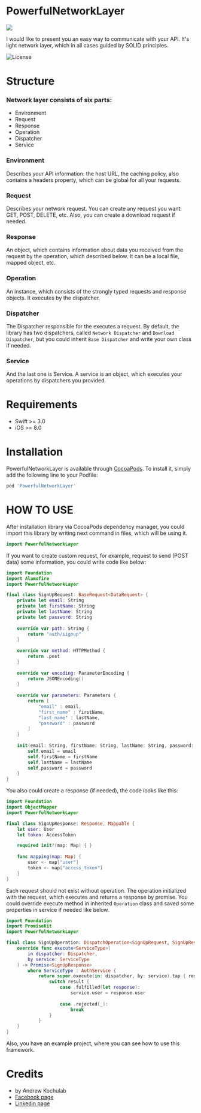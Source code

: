 # PowerfulNetworkLayer

![](https://cdn-images-1.medium.com/max/1124/0*GYklXzMrfhKDjGnt.png)

I would like to present you an easy way to communicate with your API. It's light network layer, which in all cases guided by SOLID principles.

![License](https://poser.pugx.org/buonzz/laravel-4-freegeoip/license.svg)

Structure
============

### Network layer consists of six parts:
- Environment
- Request
- Response
- Operation
- Dispatcher
- Service

### Environment

Describes your API information: the host URL, the caching policy, also contains a headers property, which can be global for all your requests.

### Request

Describes your network request. You can create any request you want: GET, POST, DELETE, etc. Also, you can create a download request if needed.

### Response

An object, which contains information about data you received from the request by the operation, which described below. It can be a local file, mapped object, etc.

### Operation

An instance, which consists of the strongly typed requests and response objects. It executes by the dispatcher.

### Dispatcher

The Dispatcher responsible for the executes a request. By default, the library has two dispatchers, called `Network Dispatcher` and `Download Dispatcher`, but you could inherit `Base Dispatcher` and write your own class if needed.

### Service

And the last one is Service. A service is an object, which executes your operations by dispatchers you provided.


Requirements
============

* Swift >= 3.0
* iOS >= 8.0

Installation
============

PowerfulNetworkLayer is available through [CocoaPods](http://cocoapods.org). To install it, simply add the following line to your Podfile:

```ruby
pod 'PowerfulNetworkLayer'
```

HOW TO USE
==========

After installation library via CocoaPods dependency manager, you could import this library by writing next command in files, which will be using it.

```swift
import PowerfulNetworkLayer
```

If you want to create custom request, for example, request to send (POST data) some information, you could write code like below:

```swift
import Foundation
import Alamofire
import PowerfulNetworkLayer

final class SignUpRequest: BaseRequest<DataRequest> {
    private let email: String
    private let firstName: String
    private let lastName: String
    private let password: String
    
    override var path: String {
        return "auth/signup"
    }
    
    override var method: HTTPMethod {
        return .post
    }
    
    override var encoding: ParameterEncoding {
        return JSONEncoding()
    }
    
    override var parameters: Parameters {
        return [
            "email" : email,
            "first_name" : firstName,
            "last_name" : lastName,
            "password" : password
        ]
    }
    
    init(email: String, firstName: String, lastName: String, password: String) {
        self.email = email
        self.firstName = firstName
        self.lastName = lastName
        self.password = password
    }
}
```

You also could create a response (if needed), the code looks like this:

```swift
import Foundation
import ObjectMapper
import PowerfulNetworkLayer

final class SignUpResponse: Response, Mappable {
    let user: User
    let token: AccessToken

    required init?(map: Map) { }
    
    func mapping(map: Map) {
        user <- map["user"]
        token <- map["access_token"]
    }
}
```

Each request should not exist without operation. The operation initialized with the request, which executes and returns a response by promise.
You could override execute method in inherited `Operation` class and saved some properties in service if needed like below.

```swift
import Foundation
import PromiseKit
import PowerfulNetworkLayer

final class SignUpOperation: DispatchOperation<SignUpRequest, SignUpResponse> {
    override func execute<ServiceType>(
        in dispatcher: Dispatcher,
        by service: ServiceType
    ) -> Promise<SignUpResponse>
        where ServiceType : AuthService {
            return super.execute(in: dispatcher, by: service).tap { result in
                switch result {
                    case .fulfilled(let response):
                        service.user = response.user
                    
                    case .rejected(_):
                        break
                }
            }
    }
}
```

Also, you have an example project, where you can see how to use this framework.


Credits
=======

* by Andrew Kochulab
* <a href="http://facebook.com/andrewkochulab">Facebook page</a>
* <a href="https://www.linkedin.com/in/andrew-kochulab/">Linkedin page</a>
